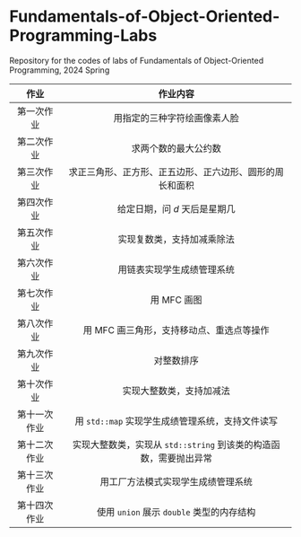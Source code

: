 # Fundamentals-of-Object-Oriented-Programming-Labs

Repository for the codes of labs of Fundamentals of Object-Oriented Programming, 2024 Spring

|     作业     |                           作业内容                           |
| :----------: | :----------------------------------------------------------: |
|  第一次作业  |                 用指定的三种字符绘画像素人脸                 |
|  第二次作业  |                     求两个数的最大公约数                     |
|  第三次作业  |   求正三角形、正方形、正五边形、正六边形、圆形的周长和面积   |
|  第四次作业  |                给定日期，问 $d$ 天后是星期几                 |
|  第五次作业  |                  实现复数类，支持加减乘除法                  |
|  第六次作业  |                  用链表实现学生成绩管理系统                  |
|  第七次作业  |                         用 MFC 画图                          |
|  第八次作业  |          用 MFC 画三角形，支持移动点、重选点等操作           |
|  第九次作业  |                          对整数排序                          |
|  第十次作业  |                   实现大整数类，支持加减法                   |
| 第十一次作业 |       用 `std::map` 实现学生成绩管理系统，支持文件读写       |
| 第十二次作业 | 实现大整数类，实现从 `std::string` 到该类的构造函数，需要抛出异常 |
| 第十三次作业 |              用工厂方法模式实现学生成绩管理系统              |
| 第十四次作业 |          使用 `union` 展示 `double` 类型的内存结构           |

